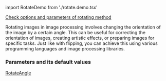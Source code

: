 import RotateDemo from './rotate.demo.tsx'

[Check options and parameters of rotating method](https://image-js.github.io/image-js-typescript/classes/Image.html#rotate 'github.io link')

<RotateDemo />

Rotating images in image processing involves changing the orientation of the image by a certain angle. This can be useful for correcting the orientation of images, creating artistic effects, or preparing images for specific tasks. Just like with flipping, you can achieve this using various programming languages and image processing libraries.

### Parameters and its default values

[RotateAngle](https://image-js.github.io/image-js-typescript/types/RotateAngle.html)
